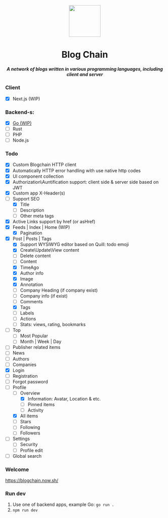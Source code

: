 <div align="center">
  <img width="100" height="100" src="https://github.com/zikwall/blogchain/blob/master/screenshots/bc_300.png">
  <h1>Blog Chain</h1>
  <h5>A network of blogs written in various programming languages, including client and server</h5>
</div>

### Client

- [x] Next.js (WIP)

### Backend-s:

- [x] [Go (WIP)](https://github.com/zikwall/blogchain-go)
- [ ] Rust
- [ ] PHP
- [ ] Node.js

### Todo

- [x] Custom Blogchain HTTP client
- [x] Automatically HTTP error handling with use native http codes
- [x] UI component collection
- [x] Authorization\Auntification support: client side & server side based on JWT
- [x] Custom app X-Header(s)
- [ ] Support SEO
    - [x] Title
    - [ ] Description
    - [ ] Other meta tags
- [x] Active Links support by href (or asHref)
- [x] Feeds | Index | Home (WIP)
    - [x] Pagination
- [x] Post | Posts | Tags
    - [x] Support WYSIWYG editor based on Quill: todo emoji
    - [x] Create\Update\View content
    - [ ] Delete content
    - [ ] Content
    - [x] TimeAgo
    - [x] Author info
    - [x] Image
    - [x] Annotation
    - [ ] Company Heading (if company exist)
    - [ ] Company info (if exist)
    - [ ] Comments
    - [x] Tags
    - [ ] Labels
    - [ ] Actions
    - [ ] Stats: views, rating, bookmarks
- [ ] Top
    - [ ] Most Popular
    - [ ] Month | Week | Day
- [ ] Publisher related items
- [ ] News
- [ ] Authors
- [ ] Companies
- [x] Login
- [ ] Registration
- [ ] Forgot password
- [ ] Profile
    - [ ] Overview
        - [x] Information: Avatar, Location & etc.
        - [ ] Pinned items
        - [ ] Activity
    - [x] All items
    - [ ] Stars
    - [ ] Following
    - [ ] Followers
- [ ] Settings
    - [ ] Security
    - [ ] Profile edit
- [ ] Global search

### Welcome

https://blogchain.now.sh/

### Run dev

1. Use one of backend apps, example Go: `go run .`
2. `npm run dev`
